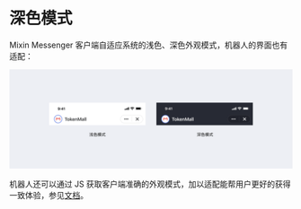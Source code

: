 # 深色模式

Mixin Messenger 客户端自适应系统的浅色、深色外观模式，机器人的界面也有适配：

![深色模式](./dark-mode.png)

机器人还可以通过 JS 获取客户端准确的外观模式，加以适配能帮用户更好的获得一致体验，参见[文档](../get-started/js)。